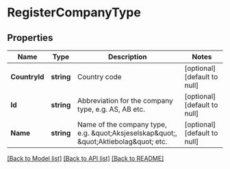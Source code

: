 # RegisterCompanyType

## Properties
Name | Type | Description | Notes
------------ | ------------- | ------------- | -------------
**CountryId** | **string** | Country code | [optional] [default to null]
**Id** | **string** | Abbreviation for the company type, e.g. AS, AB etc. | [optional] [default to null]
**Name** | **string** | Name of the company type, e.g. \&quot;Aksjeselskap\&quot;, \&quot;Aktiebolag\&quot; etc. | [optional] [default to null]

[[Back to Model list]](../README.md#documentation-for-models) [[Back to API list]](../README.md#documentation-for-api-endpoints) [[Back to README]](../README.md)

